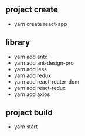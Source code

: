 ## project create
- yarn create react-app

## library
- yarn add antd
- yarn add ant-design-pro
- yarn add less
- yarn add redux
- yarn add react-router-dom
- yarn add react-redux
- yarn add axios

## project build
- yarn start

